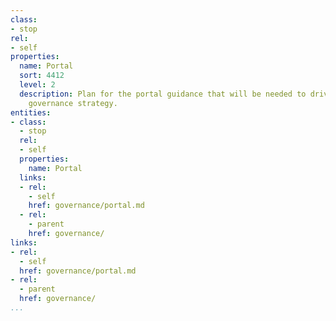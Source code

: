 ```yaml
---
class:
- stop
rel:
- self
properties:
  name: Portal
  sort: 4412
  level: 2
  description: Plan for the portal guidance that will be needed to drive a wider service
    governance strategy.
entities:
- class:
  - stop
  rel:
  - self
  properties:
    name: Portal
  links:
  - rel:
    - self
    href: governance/portal.md
  - rel:
    - parent
    href: governance/
links:
- rel:
  - self
  href: governance/portal.md
- rel:
  - parent
  href: governance/
...
```

